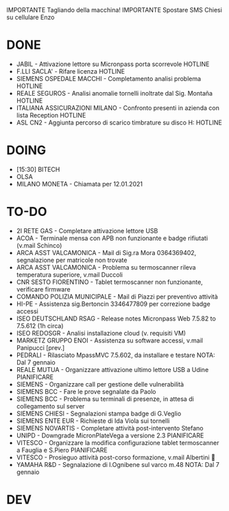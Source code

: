 IMPORTANTE Tagliando della macchina!
IMPORTANTE Spostare SMS Chiesi su cellulare Enzo


# DONE
- JABIL - Attivazione lettore su Micronpass porta scorrevole HOTLINE
- F.LLI SACLA' - Rifare licenza HOTLINE 
- SIEMENS OSPEDALE MACCHI - Completamento analisi problema HOTLINE
- REALE SEGUROS - Analisi anomalie tornelli inoltrate dal Sig. Montaña HOTLINE
- ITALIANA ASSICURAZIONI MILANO - Confronto presenti in azienda con lista Reception HOTLINE
- ASL CN2 - Aggiunta percorso di scarico timbrature su disco H: HOTLINE


# DOING
- [15:30] BITECH
- OLSA
- MILANO MONETA - Chiamata per 12.01.2021


# TO-DO
- 2I RETE GAS - Completare attivazione lettore USB
- ACOA - Terminale mensa con APB non funzionante e badge rifiutati (v.mail Schinco)
- ARCA ASST VALCAMONICA - Mail di Sig.ra Mora 0364369402, segnalazione per matricole non trovate
- ARCA ASST VALCAMONICA - Problema su termoscanner rileva temperatura superiore, v.mail Duccoli
- CNR SESTO FIORENTINO - Tablet termoscanner non funzionante, verificare firmware
- COMANDO POLIZIA MUNICIPALE - Mail di Piazzi per preventivo attività
- HI-PE - Assistenza sig.Bertoncin 3346477809 per correzione badge accessi
- ISEO DEUTSCHLAND RSAG - Release notes Micronpass Web 7.5.82 to 7.5.612 (1h circa)
- ISEO REDOSGR - Analisi installazione cloud (v. requisiti VM)
- MARKETZ GRUPPO ENOI - Assistenza su software accessi, v.mail Panipucci [prev.]
- PEDRALI - Rilasciato MpassMVC 7.5.602, da installare e testare NOTA: Dal 7 gennaio
- REALE MUTUA - Organizzare attivazione ultimo lettore USB a Udine PIANIFICARE
- SIEMENS - Organizzare call per gestione delle vulnerabilità
- SIEMENS BCC - Fare le prove segnalate da Paolo
- SIEMENS BCC - Problema su terminali di presenze, in attesa di collegamento sul server
- SIEMENS CHIESI - Segnalazioni stampa badge di G.Veglio
- SIEMENS ENTE EUR - Richieste di Ida Viola sui tornelli
- SIEMENS NOVARTIS - Completare attività post-intervento Stefano
- UNIPD - Downgrade MicronPlateVega a versione 2.3 PIANIFICARE
- VITESCO - Organizzare la modifica configurazione tablet termoscanner a Fauglia e S.Piero PIANIFICARE
- VITESCO - Prosieguo attività post-corso formazione, v.mail Albertini :book:
- YAMAHA R&D - Segnalazione di I.Ognibene sul varco m.48 NOTA: Dal 7 gennaio


# DEV
